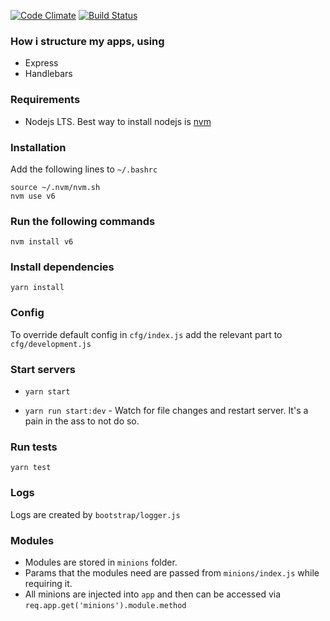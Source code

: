 [![Code Climate](https://codeclimate.com/github/swarajgiri/express-bootstrap/badges/gpa.svg)](https://codeclimate.com/github/swarajgiri/express-bootstrap)
[![Build Status](https://travis-ci.org/swarajgiri/express-bootstrap.svg?branch=master)](https://travis-ci.org/swarajgiri/express-bootstrap)

### How i structure my apps, using
- Express
- Handlebars

### Requirements
-  Nodejs LTS. Best way to install nodejs is [nvm](https://github.com/creationix/nvm)

### Installation
Add the following lines to `~/.bashrc`
```
source ~/.nvm/nvm.sh
nvm use v6
```

### Run the following commands
```
nvm install v6
```

### Install dependencies

```
yarn install
```

### Config
To override default config in `cfg/index.js` add the relevant part to `cfg/development.js`

### Start servers
- `yarn start`

- `yarn run start:dev` - Watch for file changes and restart server. It's a pain in the ass to not do so.

### Run tests
`yarn test`

### Logs
Logs are created by `bootstrap/logger.js`

### Modules
- Modules are stored in `minions` folder.
- Params that the modules need are passed from `minions/index.js` while requiring it.
- All minions are injected into `app` and then can be accessed via `req.app.get('minions').module.method`
